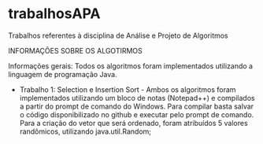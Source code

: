 # trabalhosAPA
Trabalhos referentes à disciplina de Análise e Projeto de Algoritmos

INFORMAÇÕES SOBRE OS ALGOTIRMOS

Informações gerais:
Todos os algoritmos foram implementados utilizando a linguagem de programação Java.

- Trabalho 1: Selection e Insertion Sort - 
Ambos os algoritmos foram implementados utilizando um bloco de notas (Notepad++) e compilados a partir do prompt de comando do Windows. Para compilar basta salvar o código disponibilizado no github e executar pelo prompt de comando. Para a criação do vetor que será ordenado, foram atribuídos 5 valores randômicos, utilizando java.util.Random;

